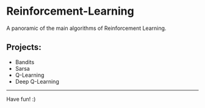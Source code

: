 # Reinforcement-Learning
A panoramic of the main algorithms of Reinforcement Learning.

## Projects:
- Bandits
- Sarsa
- Q-Learning
- Deep Q-Learning

----------------------------------
Have fun! :)
